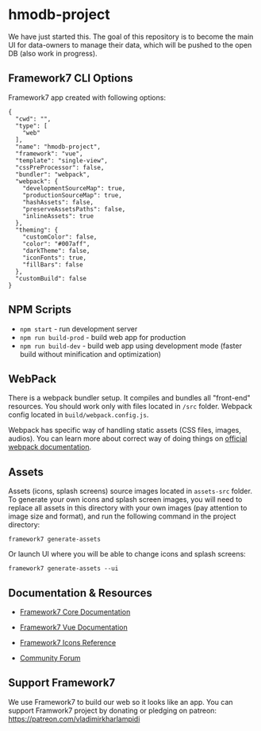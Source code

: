 # hmodb-project

We have just started this. The goal of this repository is to become the main UI for data-owners to manage their data, which will be pushed to the open DB (also work in progress).

## Framework7 CLI Options

Framework7 app created with following options:

```
{
  "cwd": "",
  "type": [
    "web"
  ],
  "name": "hmodb-project",
  "framework": "vue",
  "template": "single-view",
  "cssPreProcessor": false,
  "bundler": "webpack",
  "webpack": {
    "developmentSourceMap": true,
    "productionSourceMap": true,
    "hashAssets": false,
    "preserveAssetsPaths": false,
    "inlineAssets": true
  },
  "theming": {
    "customColor": false,
    "color": "#007aff",
    "darkTheme": false,
    "iconFonts": true,
    "fillBars": false
  },
  "customBuild": false
}
```

## NPM Scripts

- `npm start` - run development server
- `npm run build-prod` - build web app for production
- `npm run build-dev` - build web app using development mode (faster build without minification and optimization)

## WebPack

There is a webpack bundler setup. It compiles and bundles all "front-end" resources. You should work only with files located in `/src` folder. Webpack config located in `build/webpack.config.js`.

Webpack has specific way of handling static assets (CSS files, images, audios). You can learn more about correct way of doing things on [official webpack documentation](https://webpack.js.org/guides/asset-management/).

## Assets

Assets (icons, splash screens) source images located in `assets-src` folder. To generate your own icons and splash screen images, you will need to replace all assets in this directory with your own images (pay attention to image size and format), and run the following command in the project directory:

```
framework7 generate-assets
```

Or launch UI where you will be able to change icons and splash screens:

```
framework7 generate-assets --ui
```

## Documentation & Resources

- [Framework7 Core Documentation](https://framework7.io/docs/)
- [Framework7 Vue Documentation](https://framework7.io/vue/)

- [Framework7 Icons Reference](https://framework7.io/icons/)
- [Community Forum](https://forum.framework7.io)

## Support Framework7

We use Framework7 to build our web so it looks like an app. You can support Framwork7 project by donating or pledging on patreon:
https://patreon.com/vladimirkharlampidi
